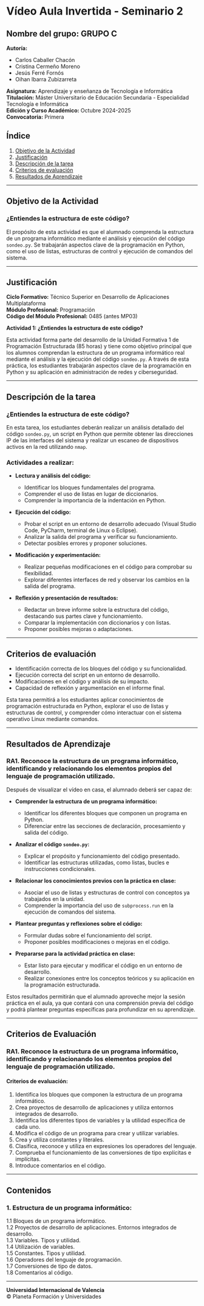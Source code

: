 # Vídeo Aula Invertida - Seminario 2

## Nombre del grupo: GRUPO C  
**Autoría:**  
- Carlos Caballer Chacón  
- Cristina Cermeño Moreno  
- Jesús Ferré Fornós  
- Oihan Ibarra Zubizarreta  

**Asignatura:** Aprendizaje y enseñanza de Tecnología e Informática  
**Titulación:** Máster Universitario de Educación Secundaria - Especialidad Tecnología e Informática  
**Edición y Curso Académico:** Octubre 2024-2025  
**Convocatoria:** Primera  

## Índice  
1. [Objetivo de la Actividad](#objetivo-de-la-actividad)  
2. [Justificación](#justificación)  
3. [Descripción de la tarea](#descripción-de-la-tarea)  
4. [Criterios de evaluación](#criterios-de-evaluación)  
5. [Resultados de Aprendizaje](#resultados-de-aprendizaje)  

---

## Objetivo de la Actividad  

### ¿Entiendes la estructura de este código?  
El propósito de esta actividad es que el alumnado comprenda la estructura de un programa informático mediante el análisis y ejecución del código `sondeo.py`. Se trabajarán aspectos clave de la programación en Python, como el uso de listas, estructuras de control y ejecución de comandos del sistema.

---

## Justificación  

**Ciclo Formativo:** Técnico Superior en Desarrollo de Aplicaciones Multiplataforma  
**Módulo Profesional:** Programación  
**Código del Módulo Profesional:** 0485 (antes MP03)  

**Actividad 1: ¿Entiendes la estructura de este código?**  

Esta actividad forma parte del desarrollo de la Unidad Formativa 1 de Programación Estructurada (85 horas) y tiene como objetivo principal que los alumnos comprendan la estructura de un programa informático real mediante el análisis y la ejecución del código `sondeo.py`. A través de esta práctica, los estudiantes trabajarán aspectos clave de la programación en Python y su aplicación en administración de redes y ciberseguridad.

---

## Descripción de la tarea  

### ¿Entiendes la estructura de este código?  

En esta tarea, los estudiantes deberán realizar un análisis detallado del código `sondeo.py`, un script en Python que permite obtener las direcciones IP de las interfaces del sistema y realizar un escaneo de dispositivos activos en la red utilizando `nmap`.

### Actividades a realizar:  

- **Lectura y análisis del código:**  
  - Identificar los bloques fundamentales del programa.  
  - Comprender el uso de listas en lugar de diccionarios.  
  - Comprender la importancia de la indentación en Python.  

- **Ejecución del código:**  
  - Probar el script en un entorno de desarrollo adecuado (Visual Studio Code, PyCharm, terminal de Linux o Eclipse).  
  - Analizar la salida del programa y verificar su funcionamiento.  
  - Detectar posibles errores y proponer soluciones.  

- **Modificación y experimentación:**  
  - Realizar pequeñas modificaciones en el código para comprobar su flexibilidad.  
  - Explorar diferentes interfaces de red y observar los cambios en la salida del programa.  

- **Reflexión y presentación de resultados:**  
  - Redactar un breve informe sobre la estructura del código, destacando sus partes clave y funcionamiento.  
  - Comparar la implementación con diccionarios y con listas.  
  - Proponer posibles mejoras o adaptaciones.  

---

## Criterios de evaluación  

- Identificación correcta de los bloques del código y su funcionalidad.  
- Ejecución correcta del script en un entorno de desarrollo.  
- Modificaciones en el código y análisis de su impacto.  
- Capacidad de reflexión y argumentación en el informe final.  

Esta tarea permitirá a los estudiantes aplicar conocimientos de programación estructurada en Python, explorar el uso de listas y estructuras de control, y comprender cómo interactuar con el sistema operativo Linux mediante comandos.

---

## Resultados de Aprendizaje  

### RA1. Reconoce la estructura de un programa informático, identificando y relacionando los elementos propios del lenguaje de programación utilizado.  

Después de visualizar el vídeo en casa, el alumnado deberá ser capaz de:  

- **Comprender la estructura de un programa informático:**  
  - Identificar los diferentes bloques que componen un programa en Python.  
  - Diferenciar entre las secciones de declaración, procesamiento y salida del código.  

- **Analizar el código `sondeo.py`:**  
  - Explicar el propósito y funcionamiento del código presentado.  
  - Identificar las estructuras utilizadas, como listas, bucles e instrucciones condicionales.  

- **Relacionar los conocimientos previos con la práctica en clase:**  
  - Asociar el uso de listas y estructuras de control con conceptos ya trabajados en la unidad.  
  - Comprender la importancia del uso de `subprocess.run` en la ejecución de comandos del sistema.  

- **Plantear preguntas y reflexiones sobre el código:**  
  - Formular dudas sobre el funcionamiento del script.  
  - Proponer posibles modificaciones o mejoras en el código.  

- **Prepararse para la actividad práctica en clase:**  
  - Estar listo para ejecutar y modificar el código en un entorno de desarrollo.  
  - Realizar conexiones entre los conceptos teóricos y su aplicación en la programación estructurada.  

Estos resultados permitirán que el alumnado aproveche mejor la sesión práctica en el aula, ya que contará con una comprensión previa del código y podrá plantear preguntas específicas para profundizar en su aprendizaje.

---

## Criterios de Evaluación  

### RA1. Reconoce la estructura de un programa informático, identificando y relacionando los elementos propios del lenguaje de programación utilizado.  

#### Criterios de evaluación:  

1. Identifica los bloques que componen la estructura de un programa informático.  
2. Crea proyectos de desarrollo de aplicaciones y utiliza entornos integrados de desarrollo.  
3. Identifica los diferentes tipos de variables y la utilidad específica de cada uno.  
4. Modifica el código de un programa para crear y utilizar variables.  
5. Crea y utiliza constantes y literales.  
6. Clasifica, reconoce y utiliza en expresiones los operadores del lenguaje.  
7. Comprueba el funcionamiento de las conversiones de tipo explícitas e implícitas.  
8. Introduce comentarios en el código.  

---

## Contenidos  

### 1. Estructura de un programa informático:  
1.1 Bloques de un programa informático.  
1.2 Proyectos de desarrollo de aplicaciones. Entornos integrados de desarrollo.  
1.3 Variables. Tipos y utilidad.  
1.4 Utilización de variables.  
1.5 Constantes. Tipos y utilidad.  
1.6 Operadores del lenguaje de programación.  
1.7 Conversiones de tipo de datos.  
1.8 Comentarios al código.  

---

**Universidad Internacional de Valencia**  
© Planeta Formación y Universidades  
